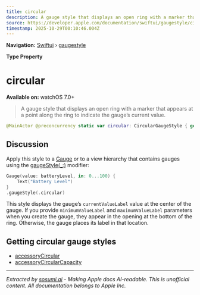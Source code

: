 ```yaml
---
title: circular
description: A gauge style that displays an open ring with a marker that appears at a point along the ring to indicate the gauge’s current value.
source: https://developer.apple.com/documentation/swiftui/gaugestyle/circular
timestamp: 2025-10-29T00:10:46.004Z
---
```


**Navigation:** [Swiftui](/documentation/swiftui) › [gaugestyle](/documentation/swiftui/gaugestyle)

**Type Property**

# circular

**Available on:** watchOS 7.0+

> A gauge style that displays an open ring with a marker that appears at a point along the ring to indicate the gauge’s current value.

```swift
@MainActor @preconcurrency static var circular: CircularGaugeStyle { get }
```

## Discussion

Apply this style to a [Gauge](/documentation/swiftui/gauge) or to a view hierarchy that contains gauges using the [gaugeStyle(_:)](/documentation/swiftui/view/gaugestyle(_:)) modifier:

```swift
Gauge(value: batteryLevel, in: 0...100) {
    Text("Battery Level")
}
.gaugeStyle(.circular)
```

This style displays the gauge’s `currentValueLabel` value at the center of the gauge. If you provide `minimumValueLabel` and `maximumValueLabel` parameters when you create the gauge, they appear in the opening at the bottom of the ring. Otherwise, the gauge places its label in that location.

## Getting circular gauge styles

- [accessoryCircular](/documentation/swiftui/gaugestyle/accessorycircular)
- [accessoryCircularCapacity](/documentation/swiftui/gaugestyle/accessorycircularcapacity)

---

*Extracted by [sosumi.ai](https://sosumi.ai) - Making Apple docs AI-readable.*
*This is unofficial content. All documentation belongs to Apple Inc.*

